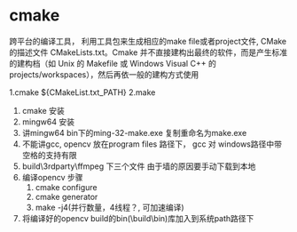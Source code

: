 # cmake 
跨平台的编译工具， 利用工具包来生成相应的make file或者project文件, CMake 的描述文件 CMakeLists.txt。Cmake 并不直接建构出最终的软件，而是产生标准的建构档（如 Unix 的 Makefile 或 Windows Visual C++ 的 projects/workspaces），然后再依一般的建构方式使用


1.cmake  ${CMakeList.txt_PATH}
2.make 


1. cmake 安装
2. mingw64 安装
3. 讲mingw64 bin下的ming-32-make.exe  复制重命名为make.exe
4. 不能讲gcc, opencv 放在program files 路径下， gcc 对 windows路径中带空格的支持有限
5. build\3rdparty\ffmpeg 下三个文件 由于墙的原因要手动下载到本地
6. 编译opencv 步骤
    1. cmake configure
    2. cmake generator
    3. make -j4(并行数量，4线程？, 可加速编译)
7. 将编译好的opencv build的bin(\build\bin)库加入到系统path路径下 

